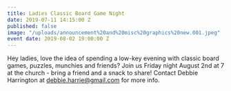 ```yaml
---
title: Ladies Classic Board Game Night
date: 2019-07-11 14:15:00 Z
published: false
image: "/uploads/announcement%20and%20misc%20graphics%20new.001.jpeg"
event date: 2019-08-02 19:00:00 Z
---
```


Hey ladies, love the idea of spending a low-key evening with classic board games, puzzles, munchies and friends?  Join us Friday night August 2nd at 7 at the church -  bring a friend and a snack to share!  Contact Debbie Harrington at debbie.harrie@gmail.com for more info.

 